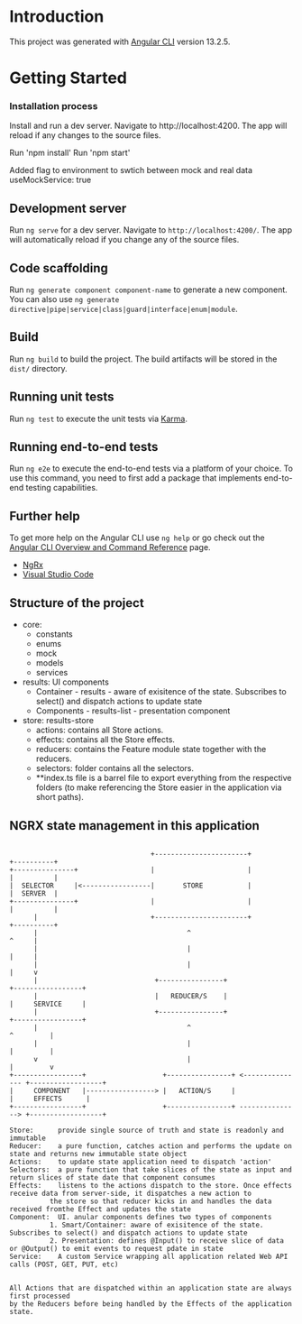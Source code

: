 # Introduction

This project was generated with [Angular CLI](https://github.com/angular/angular-cli) version 13.2.5.

# Getting Started

### Installation process
Install and run a dev server.  Navigate to http://localhost:4200.  The app will reload if any changes to the source files.

Run 'npm install'
Run 'npm start'

Added flag to environment to swtich between mock and real data 
useMockService: true

## Development server

Run `ng serve` for a dev server. Navigate to `http://localhost:4200/`. The app will automatically reload if you change any of the source files.

## Code scaffolding

Run `ng generate component component-name` to generate a new component. You can also use `ng generate directive|pipe|service|class|guard|interface|enum|module`.

## Build

Run `ng build` to build the project. The build artifacts will be stored in the `dist/` directory.

## Running unit tests

Run `ng test` to execute the unit tests via [Karma](https://karma-runner.github.io).

## Running end-to-end tests

Run `ng e2e` to execute the end-to-end tests via a platform of your choice. To use this command, you need to first add a package that implements end-to-end testing capabilities.

## Further help

To get more help on the Angular CLI use `ng help` or go check out the [Angular CLI Overview and Command Reference](https://angular.io/cli) page.
- [NgRx](https://ngrx.io/docs)
- [Visual Studio Code](https://github.com/Microsoft/vscode)

## Structure of the project
- core:
  - constants
  - enums
  - mock
  - models
  - services
- results: UI components
  - Container   - results      - aware of exisitence of the state. Subscribes to select() and dispatch actions to update state
  - Components  - results-list - presentation component
- store: results-store
  - actions:    contains all Store actions.
  - effects:    contains all the Store effects.
  - reducers:   contains the Feature module state together with the reducers.
  - selectors:  folder contains all the selectors.
  - **index.ts file is a barrel file to export everything from the respective folders (to make referencing the Store easier in the application via short paths).

## NGRX state management in this application
  ```

                                     +-----------------------+                 +----------+
 +---------------+                  |                       |                 |          |
 |  SELECTOR     |<-----------------|       STORE           |                 |  SERVER  |
 +---------------+                  |                       |                 |          |
        |                            +-----------------------+                 +----------+
        |                                     ^                                 ^     |
        |                                     |                                 |     |
        |                                     |                                 |     v
        |                             +----------------+                  +-----------------+
        |                             |   REDUCER/S    |                  |     SERVICE     |
        |                             +----------------+                  +-----------------+
        |                                     ^                               ^         |
        |                                     |                               |         |
        v                                     |                               |         v
+-----------------+                   +----------------+ <--------------- +------------------+
|     COMPONENT   |-----------------> |   ACTION/S     |                  |     EFFECTS      |
+-----------------+                   +----------------+ ---------------> +------------------+

Store:      provide single source of truth and state is readonly and immutable
Reducer:    a pure function, catches action and performs the update on state and returns new immutable state object
Actions:    to update state application need to dispatch 'action'
Selectors:  a pure function that take slices of the state as input and return slices of state date that component consumes
Effects:    listens to the actions dispatch to the store. Once effects receive data from server-side, it dispatches a new action to 
            the store so that reducer kicks in and handles the data received fromthe Effect and updates the state
Component:  UI. anular components defines two types of components
            1. Smart/Container: aware of exisitence of the state. Subscribes to select() and dispatch actions to update state   
            2. Presentation: defines @Input() to receive slice of data or @Output() to emit events to request pdate in state
Service:    A custom Service wrapping all application related Web API calls (POST, GET, PUT, etc)


All Actions that are dispatched within an application state are always first processed 
by the Reducers before being handled by the Effects of the application state.
